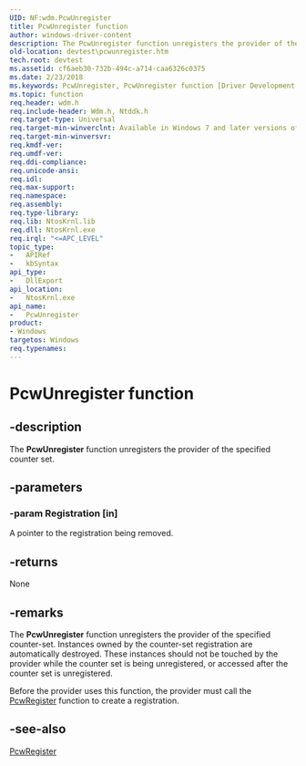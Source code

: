 ```yaml
---
UID: NF:wdm.PcwUnregister
title: PcwUnregister function
author: windows-driver-content
description: The PcwUnregister function unregisters the provider of the specified counter set.
old-location: devtest\pcwunregister.htm
tech.root: devtest
ms.assetid: cf6aeb30-732b-494c-a714-caa6326c0375
ms.date: 2/23/2018
ms.keywords: PcwUnregister, PcwUnregister function [Driver Development Tools], devtest.pcwunregister, km_pcw_842b91a3-a846-4d1c-adcd-7e1b3fdf4af5.xml, wdm/PcwUnregister
ms.topic: function
req.header: wdm.h
req.include-header: Wdm.h, Ntddk.h
req.target-type: Universal
req.target-min-winverclnt: Available in Windows 7 and later versions of Windows.
req.target-min-winversvr: 
req.kmdf-ver: 
req.umdf-ver: 
req.ddi-compliance: 
req.unicode-ansi: 
req.idl: 
req.max-support: 
req.namespace: 
req.assembly: 
req.type-library: 
req.lib: NtosKrnl.lib
req.dll: NtosKrnl.exe
req.irql: "<=APC_LEVEL"
topic_type:
-	APIRef
-	kbSyntax
api_type:
-	DllExport
api_location:
-	NtosKrnl.exe
api_name:
-	PcwUnregister
product:
- Windows
targetos: Windows
req.typenames: 
---
```


# PcwUnregister function


## -description


The <b>PcwUnregister</b> function unregisters the provider of the specified counter set. 


## -parameters




### -param Registration [in]

A pointer to the registration being removed.


## -returns



None




## -remarks



The <b>PcwUnregister</b> function unregisters the provider of the specified counter-set. Instances owned by the counter-set registration are automatically destroyed. These instances should not be touched by the provider while the counter set is being unregistered, or accessed after the counter set is unregistered.

Before the provider uses this function, the provider must call the <a href="https://msdn.microsoft.com/library/windows/hardware/ff550323">PcwRegister</a> function to create a registration.




## -see-also




<a href="https://msdn.microsoft.com/library/windows/hardware/ff550323">PcwRegister</a>
 

 

